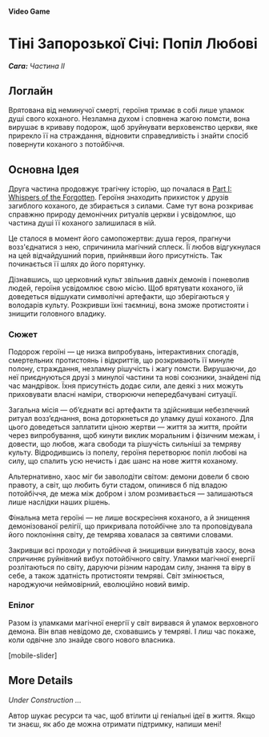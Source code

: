 #### Video Game

# Тіні Запорозької Січі: Попіл Любові

***Сага:** Частина ІI*

## Логлайн

Врятована від неминучої смерті, героїня тримає в собі лише уламок душі свого коханого. Незламна духом і сповнена жагою помсти, вона вирушає в криваву подорож, щоб зруйнувати верховенство церкви, яке прирекло її на страждання, відновити справедливість і знайти спосіб повернути коханого з потойбіччя.

## Основна Ідея

Друга частина продовжує трагічну історію, що почалася в [Part I: Whispers of the Forgotten](/whispers-of-the-forgotten). Героїня знаходить прихисток у друзів загиблого коханого, де збирається з силами. Саме тут вона розкриває справжню природу демонічних ритуалів церкви і усвідомлює, що частина душі її коханого залишилася в ній.

Це сталося в момент його самопожертви: душа героя, прагнучи возз'єднатися з нею, спричинила магічний сплеск. Її любов відгукнулася на цей відчайдушний порив, прийнявши його присутність. Так починається її шлях до його порятунку.

Дізнавшись, що церковний культ звільнив давніх демонів і поневолив людей, героїня усвідомлює свою місію. Щоб врятувати коханого, їй доведеться відшукати символічні артефакти, що зберігаються у володарів культу. Розкривши їхні таємниці, вона зможе протистояти і знищити головного владику.

### Сюжет

Подорож героїні — це низка випробувань, інтерактивних спогадів, смертельних протистоянь і відкриттів, що розкривають її минуле полону, страждання, незламну рішучість і жагу помсти. Вирушаючи, до неї приєднуються друзі з минулої частини та нові союзники, знайдені під час мандрівок. Їхня присутність додає сили, але деякі з них можуть приховувати власні наміри, створюючи непередбачувані ситуації.

Загальна місія — об’єднати всі артефакти та здійснивши небезпечний ритуал возз’єднання, вона доторкнеться до уламку душі коханого. Для цього доведеться заплатити ціною жертви — життя за життя, пройти через випробування, щоб кинути виклик моральним і фізичним межам, і довести, що любов, жага свободи та рішучість сильніші за темряву культу. Відродившись із попелу, героїня перетворює попіл любові на силу, що спалить усю нечисть і дає шанс на нове життя коханому.

Альтернативно, хаос міг би заволодіти світом: демони довели б свою правоту, а світ, що любить бути стадом, опинився б під владою потойбіччя, де межа між добром і злом розмивається — залишаються лише наслідки наших рішень.

Фінальна мета героїні — не лише воскресіння коханого, а й знищення демонізованої релігії, що прикривала потойбічне зло та проповідувала його поклоніння світу, де темрява ховалася за святими словами.

Закривши всі проходи у потойбіччя й знищивши винуватців хаосу, вона спричиняє руйнівний вибух потойбічного світу. Уламки магічної енергії розлітаються по світу, даруючи різним народам силу, знання та віру в себе, а також здатність протистояти темряві. Світ змінюється, народжуючи неймовірний, еволюційно новий вимір.

### Епілог

Разом із уламками магічної енергії у світ вирвався й уламок верховного демона. Він впав невідомо де, сховавшись у темряві. І лиш час покаже, коли одвічне зло знайде свого нового власника.

[mobile-slider]

## More Details

*Under Construction ...*

Автор шукає ресурси та час, щоб втілити ці геніальні ідеї в життя. Якщо ти знаєш, як або де можна отримати підтримку, напиши мені!